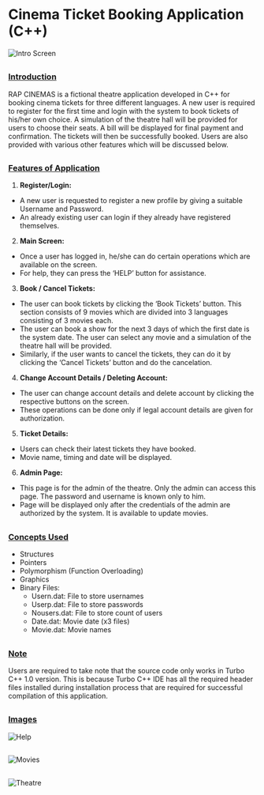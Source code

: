 # Cinema Ticket Booking Application (C++)

![Intro Screen](https://github.com/TopGun2001/Cinema-Ticket-Booking-Application/blob/master/Images/Intro%20Screen.png)

##

### <ins>**Introduction**</ins>

RAP CINEMAS is a fictional theatre application developed in C++ for booking cinema tickets for three different languages. A new user is required to register for the first time and login with the system to book tickets of his/her own choice. A simulation of the theatre hall will be provided for users to choose their seats. A bill will be displayed for final payment and confirmation. The tickets will then be successfully booked. Users are also provided with various other features which will be discussed below.

##


### <ins>**Features of Application**</ins>

1. **Register/Login:**
  - A new user is requested to register a new profile by giving a suitable Username and Password.
  - An already existing user can login if they already have registered themselves.

2. **Main Screen:**
  - Once a user has logged in, he/she can do certain operations which are available on the screen.
  - For help, they can press the ‘HELP’ button for assistance.

3. **Book / Cancel Tickets:**
  - The user can book tickets by clicking the ‘Book Tickets’ button. This section consists of 9 movies which are divided into 3 languages consisting of 3 movies each.
  - The user can book a show for the next 3 days of which the first date is the system date. The user can select any movie and a simulation of the theatre hall will be provided.
  - Similarly, if the user wants to cancel the tickets, they can do it by clicking the ‘Cancel Tickets’ button and do the cancelation.

4. **Change Account Details / Deleting Account:**
  - The user can change account details and delete account by clicking the respective buttons on the screen.
  - These operations can be done only if legal account details are given for authorization.

5. **Ticket Details:**
  - Users can check their latest tickets they have booked.
  - Movie name, timing and date will be displayed.

6. **Admin Page:**
  - This page is for the admin of the theatre. Only the admin can access this page. The password and username is known only to him.
  - Page will be displayed only after the credentials of the admin are authorized by the system. It is available  to update movies.
    
##


### <ins>**Concepts Used**</ins>

- Structures
- Pointers
- Polymorphism (Function Overloading)
- Graphics
- Binary Files:
  - Usern.dat: File to store usernames
  - Userp.dat: File to store passwords
  - Nousers.dat: File to store count of users
  - Date.dat: Movie date (x3 files)
  - Movie.dat: Movie names

##


### <ins>**Note**</ins>

Users are required to take note that the source code only works in Turbo C++ 1.0 version. This is because Turbo C++ IDE has all the required header files installed during installation process that are required for successful compilation of this application.

##

### <ins>**Images**</ins>

![Help](https://github.com/TopGun2001/Cinema-Ticket-Booking-Application/blob/master/Images/Help.png)
##

![Movies](https://github.com/TopGun2001/Cinema-Ticket-Booking-Application/blob/master/Images/Movies.png)
##

![Theatre](https://github.com/TopGun2001/Cinema-Ticket-Booking-Application/blob/master/Images/Theatre.png)
##









